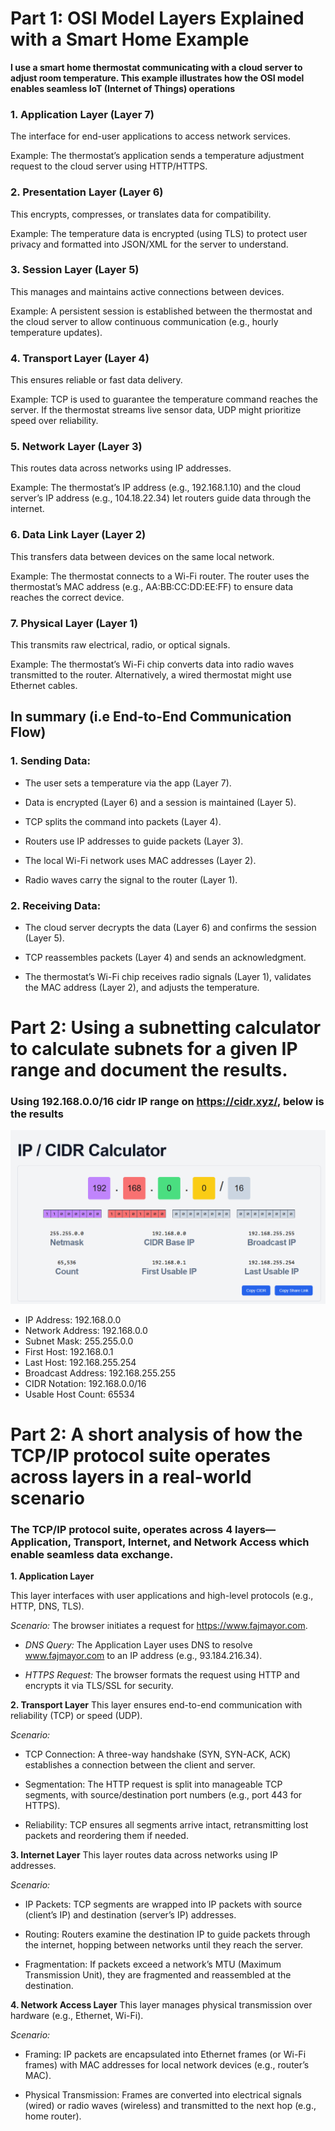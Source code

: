 # Part 1: OSI Model Layers Explained with a Smart Home Example

**I use a smart home thermostat communicating with a cloud server to adjust room temperature. This example illustrates how the OSI model enables seamless IoT (Internet of Things) operations**

### 1. Application Layer (Layer 7)
The interface for end-user applications to access network services.

Example:
The thermostat’s application sends a temperature adjustment request to the cloud server using HTTP/HTTPS.

### 2. Presentation Layer (Layer 6)
This encrypts, compresses, or translates data for compatibility.

Example:
The temperature data is encrypted (using TLS) to protect user privacy and formatted into JSON/XML for the server to understand.

### 3. Session Layer (Layer 5)
This manages and maintains active connections between devices.

Example:
A persistent session is established between the thermostat and the cloud server to allow continuous communication (e.g., hourly temperature updates).

### 4. Transport Layer (Layer 4)
This ensures reliable or fast data delivery.

Example:
TCP is used to guarantee the temperature command reaches the server. If the thermostat streams live sensor data, UDP might prioritize speed over reliability.

### 5. Network Layer (Layer 3)
This routes data across networks using IP addresses.

Example:
The thermostat’s IP address (e.g., 192.168.1.10) and the cloud server’s IP address (e.g., 104.18.22.34) let routers guide data through the internet.

### 6. Data Link Layer (Layer 2)
This transfers data between devices on the same local network.

Example:
The thermostat connects to a Wi-Fi router. The router uses the thermostat’s MAC address (e.g., AA:BB:CC:DD:EE:FF) to ensure data reaches the correct device.

### 7. Physical Layer (Layer 1)
This transmits raw electrical, radio, or optical signals.

Example:
The thermostat’s Wi-Fi chip converts data into radio waves transmitted to the router. Alternatively, a wired thermostat might use Ethernet cables.

## In summary (i.e End-to-End Communication Flow)

### 1. Sending Data:

- The user sets a temperature via the app (Layer 7).

- Data is encrypted (Layer 6) and a session is maintained (Layer 5).

- TCP splits the command into packets (Layer 4).

- Routers use IP addresses to guide packets (Layer 3).

- The local Wi-Fi network uses MAC addresses (Layer 2).

- Radio waves carry the signal to the router (Layer 1).

### 2. Receiving Data:

- The cloud server decrypts the data (Layer 6) and confirms the session (Layer 5).

- TCP reassembles packets (Layer 4) and sends an acknowledgment.

- The thermostat’s Wi-Fi chip receives radio signals (Layer 1), validates the MAC address (Layer 2), and adjusts the temperature.

# Part 2: Using a subnetting calculator to calculate subnets for a given IP range and document the results.

### Using **192.168.0.0/16** cidr IP range on https://cidr.xyz/, below is the results

![alt text](images/subnet-calculator.png)

- IP Address: 192.168.0.0
- Network Address: 192.168.0.0
- Subnet Mask: 255.255.0.0
- First Host: 192.168.0.1
- Last Host: 192.168.255.254
- Broadcast Address: 192.168.255.255
- CIDR Notation: 192.168.0.0/16
- Usable Host Count: 65534

# Part 2: A short analysis of how the TCP/IP protocol suite operates across layers in a real-world scenario

### The TCP/IP protocol suite, operates across 4 layers—Application, Transport, Internet, and Network Access which enable seamless data exchange.

**1. Application Layer**

This layer interfaces with user applications and high-level protocols (e.g., HTTP, DNS, TLS).

*Scenario:*
The browser initiates a request for https://www.fajmayor.com.

- *DNS Query:* The Application Layer uses DNS to resolve www.fajmayor.com to an IP address (e.g., 93.184.216.34).

- *HTTPS Request:* The browser formats the request using HTTP and encrypts it via TLS/SSL for security.

**2. Transport Layer**
This layer ensures end-to-end communication with reliability (TCP) or speed (UDP).

*Scenario:*
- TCP Connection: A three-way handshake (SYN, SYN-ACK, ACK) establishes a connection between the client and server.

- Segmentation: The HTTP request is split into manageable TCP segments, with source/destination port numbers (e.g., port 443 for HTTPS).

- Reliability: TCP ensures all segments arrive intact, retransmitting lost packets and reordering them if needed.

**3. Internet Layer**
This layer routes data across networks using IP addresses.

*Scenario:*
- IP Packets: TCP segments are wrapped into IP packets with source (client’s IP) and destination (server’s IP) addresses.

- Routing: Routers examine the destination IP to guide packets through the internet, hopping between networks until they reach the server.

- Fragmentation: If packets exceed a network’s MTU (Maximum Transmission Unit), they are fragmented and reassembled at the destination.

**4. Network Access Layer**
This layer manages physical transmission over hardware (e.g., Ethernet, Wi-Fi).

*Scenario:*
- Framing: IP packets are encapsulated into Ethernet frames (or Wi-Fi frames) with MAC addresses for local network devices (e.g., router’s MAC).

- Physical Transmission: Frames are converted into electrical signals (wired) or radio waves (wireless) and transmitted to the next hop (e.g., home router).